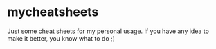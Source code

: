 # mycheatsheets

Just some cheat sheets for my personal usage. If you have any idea to make it better, you know what to do ;)
